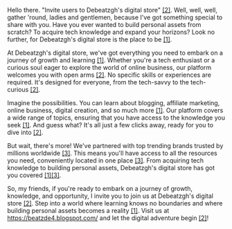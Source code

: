 Hello there. "Invite users to Debeatzgh's digital store" [[2]](https://poe.com/citation?message_id=199579318325&citation=2). Well, well, well, gather 'round, ladies and gentlemen, because I've got something special to share with you. Have you ever wanted to build personal assets from scratch? To acquire tech knowledge and expand your horizons? Look no further, for Debeatzgh's digital store is the place to be [[1]](https://poe.com/citation?message_id=199579318325&citation=1).

At Debeatzgh's digital store, we've got everything you need to embark on a journey of growth and learning [[1]](https://poe.com/citation?message_id=199579318325&citation=1). Whether you're a tech enthusiast or a curious soul eager to explore the world of online business, our platform welcomes you with open arms [[2]](https://poe.com/citation?message_id=199579318325&citation=2). No specific skills or experiences are required. It's designed for everyone, from the tech-savvy to the tech-curious [[2]](https://poe.com/citation?message_id=199579318325&citation=2).

Imagine the possibilities. You can learn about blogging, affiliate marketing, online business, digital creation, and so much more [[1]](https://poe.com/citation?message_id=199579318325&citation=1). Our platform covers a wide range of topics, ensuring that you have access to the knowledge you seek [[1]](https://poe.com/citation?message_id=199579318325&citation=1). And guess what? It's all just a few clicks away, ready for you to dive into [[2]](https://poe.com/citation?message_id=199579318325&citation=2).

But wait, there's more! We've partnered with top trending brands trusted by millions worldwide [[3]](https://poe.com/citation?message_id=199579318325&citation=3). This means you'll have access to all the resources you need, conveniently located in one place [[3]](https://poe.com/citation?message_id=199579318325&citation=3). From acquiring tech knowledge to building personal assets, Debeatzgh's digital store has got you covered [[1]](https://poe.com/citation?message_id=199579318325&citation=1)[[3]](https://poe.com/citation?message_id=199579318325&citation=3).

So, my friends, if you're ready to embark on a journey of growth, knowledge, and opportunity, I invite you to join us at Debeatzgh's digital store [[2]](https://poe.com/citation?message_id=199579318325&citation=2). Step into a world where learning knows no boundaries and where building personal assets becomes a reality [[1]](https://poe.com/citation?message_id=199579318325&citation=1). Visit us at https://beatzde4.blogspot.com/ and let the digital adventure begin [[2]](https://poe.com/citation?message_id=199579318325&citation=2)!